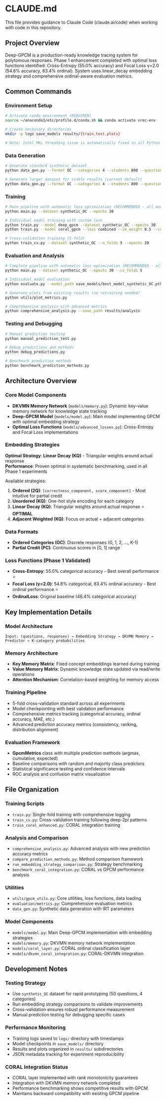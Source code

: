 # CLAUDE.md

This file provides guidance to Claude Code (claude.ai/code) when working with code in this repository.

## Project Overview

Deep-GPCM is a production-ready knowledge tracing system for polytomous responses. Phase 1 enhancement completed with optimal loss functions identified: Cross-Entropy (55.0% accuracy) and Focal Loss γ=2.0 (54.6% accuracy, 83.4% ordinal). System uses linear_decay embedding strategy and comprehensive ordinal-aware evaluation metrics.

## Common Commands

### Environment Setup
```bash
# Activate conda environment (REQUIRED)
source ~/anaconda3/etc/profile.d/conda.sh && conda activate vrec-env

# Create necessary directories
mkdir -p logs save_models results/{train,test,plots}

# Note: Intel MKL threading issue is automatically fixed in all Python scripts
```

### Data Generation
```bash
# Generate standard synthetic dataset
python data_gen.py --format OC --categories 4 --students 800 --questions 50 --min_seq 10 --max_seq 50

# Generate larger dataset for stable results (current default)
python data_gen.py --format OC --categories 4 --students 800 --questions 400 --min_seq 100 --max_seq 400 --seed 42
```

### Training
```bash
# Main pipeline with automatic loss optimization (RECOMMENDED - all models included by default)
python main.py --dataset synthetic_OC --epochs 30

# Individual model training with custom loss
python train.py --model deep_gpcm --dataset synthetic_OC --epochs 30
python train.py --model coral_gpcm --loss combined --ce_weight 0.5 --coral_weight 0.5 --dataset synthetic_OC --epochs 30

# Cross-validation training (5-fold)
python train_cv.py --dataset synthetic_OC --n_folds 5 --epochs 20
```

### Evaluation and Analysis
```bash
# Complete pipeline with automatic loss optimization (RECOMMENDED - all models by default)
python main.py --dataset synthetic_OC --epochs 30 --cv_folds 5

# Individual model evaluation
python evaluate.py --model_path save_models/best_model_synthetic_OC.pth --dataset synthetic_OC

# Generate plots from existing results (no retraining needed)
python utils/plot_metrics.py

# Comprehensive analysis with advanced metrics
python comprehensive_analysis.py --save_path results/analysis
```

### Testing and Debugging
```bash
# Manual prediction testing
python manual_prediction_test.py

# Debug predictions and methods
python debug_predictions.py

# Benchmark prediction methods
python benchmark_prediction_methods.py
```

## Architecture Overview

### Core Model Components
- **DKVMN Memory Network** (`models/memory.py`): Dynamic key-value memory network for knowledge state tracking
- **Deep-GPCM Model** (`models/model.py`): Main model implementing GPCM with optimal embedding strategy
- **Optimal Loss Functions** (`models/advanced_losses.py`): Cross-Entropy and Focal Loss implementations

### Embedding Strategies 
**Optimal Strategy**: **Linear Decay (KQ)** - Triangular weights around actual response  
**Performance**: Proven optimal in systematic benchmarking, used in all Phase 1 experiments

Available strategies:
1. **Ordered (2Q)**: `[correctness_component, score_component]` - Most intuitive for partial credit
2. **Unordered (KQ)**: One-hot style encoding for each category  
3. **Linear Decay (KQ)**: Triangular weights around actual response ⭐ **OPTIMAL**
4. **Adjacent Weighted (KQ)**: Focus on actual + adjacent categories

### Data Formats
- **Ordered Categories (OC)**: Discrete responses {0, 1, 2, ..., K-1}
- **Partial Credit (PC)**: Continuous scores in [0, 1] range

### Loss Functions (Phase 1 Validated)
- **Cross-Entropy**: 55.0% categorical accuracy - Best overall performance ⭐
- **Focal Loss (γ=2.0)**: 54.6% categorical, 83.4% ordinal accuracy - Best ordinal performance ⭐
- **OrdinalLoss**: Original baseline (46.4% categorical accuracy)

## Key Implementation Details

### Model Architecture
```
Input: (questions, responses) → Embedding Strategy → DKVMN Memory → Predictor → K-category probabilities
```

### Memory Architecture
- **Key Memory Matrix**: Fixed concept embeddings learned during training
- **Value Memory Matrix**: Dynamic knowledge state updated via read/write operations
- **Attention Mechanism**: Correlation-based weighting for memory access

### Training Pipeline
- 5-fold cross-validation standard across all experiments
- Model checkpointing with best validation performance
- Comprehensive metrics tracking (categorical accuracy, ordinal accuracy, MAE, etc.)
- Advanced prediction accuracy metrics (consistency, ranking, distribution alignment)

### Evaluation Framework
- **GpcmMetrics** class with multiple prediction methods (argmax, cumulative, expected)
- Baseline comparisons with random and majority class predictors
- Statistical significance testing and confidence intervals
- ROC analysis and confusion matrix visualization

## File Organization

### Training Scripts
- `train.py`: Single-fold training with comprehensive logging
- `train_cv.py`: Cross-validation training following deep-2pl patterns
- `train_coral_enhanced.py`: CORAL integration training

### Analysis and Comparison
- `comprehensive_analysis.py`: Advanced analysis with new prediction accuracy metrics
- `compare_prediction_methods.py`: Method comparison framework
- `run_embedding_strategy_comparison.py`: Strategy benchmarking
- `benchmark_coral_integration.py`: CORAL vs GPCM performance analysis

### Utilities
- `utils/gpcm_utils.py`: Core utilities, loss functions, data loading
- `evaluation/metrics.py`: Comprehensive evaluation metrics
- `data_gen.py`: Synthetic data generation with IRT parameters

### Model Components
- `models/model.py`: Main Deep-GPCM implementation with embedding strategies
- `models/memory.py`: DKVMN memory network implementation
- `models/coral_layer.py`: CORAL ordinal classification layer
- `models/dkvmn_coral_integration.py`: CORAL-DKVMN integration

## Development Notes

### Testing Strategy
- Use `synthetic_OC` dataset for rapid prototyping (50 questions, 4 categories)
- Run embedding strategy comparisons to validate improvements
- Cross-validation ensures robust performance measurement
- Manual prediction testing for debugging specific cases

### Performance Monitoring
- Training logs saved to `logs/` directory with timestamps
- Model checkpoints in `save_models/` directory
- Results and plots organized in `results/` subdirectories
- JSON metadata tracking for experiment reproducibility

### CORAL Integration Status
- CORAL layer implemented with rank monotonicity guarantees
- Integration with DKVMN memory network completed
- Performance benchmarking shows competitive results with GPCM
- Maintains backward compatibility with existing GPCM pipeline